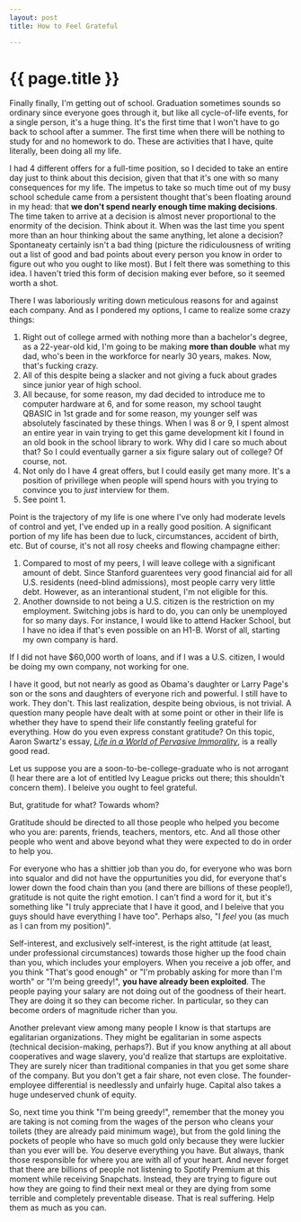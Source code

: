 ```yaml
---
layout: post
title: How to Feel Grateful

---
```


{{ page.title }}
================

Finally finally, I'm getting out of school. Graduation sometimes sounds so ordinary since everyone goes through it, but like all cycle-of-life events, for a single person, it's a huge thing. It's the first time that I won't have to go back to school after a summer. The first time when there will be nothing to study for and no homework to do. These are activities that I have, quite literally, been doing all my life.

I had 4 different offers for a full-time position, so I decided to take an entire day just to think about this decision, given that that it's one with so many consequences for my life. The impetus to take so much time out of my busy school schedule came from a persistent thought that's been floating around in my head: that <strong>we don't spend nearly enough time making decisions</strong>. The time taken to arrive at a decision is almost never proportional to the enormity of the decision. Think about it. When was the last time you spent more than an hour thinking about the same anything, let alone a decision? Spontaneaty certainly isn't a bad thing (picture the ridiculousness of writing out a list of good and bad points about every person you know in order to figure out who you ought to like most). But I felt there was something to this idea. I haven't tried this form of decision making ever before, so it seemed worth a shot.

There I was laboriously writing down meticulous reasons for and against each company. And as I pondered my options, I came to realize some crazy things:

1. Right out of college armed with nothing more than a bachelor's degree, as a 22-year-old kid, I'm going to be making <strong>more than double</strong> what my dad, who's been in the workforce for nearly 30 years, makes. Now, that's fucking crazy.
2. All of this despite being a slacker and not giving a fuck about grades since junior year of high school.
3. All because, for some reason, my dad decided to introduce me to computer hardware at 6, and for some reason, my school taught QBASIC in 1st grade and for some reason, my younger self was absolutely fascinated by these things. When I was 8 or 9, I spent almost an entire year in vain trying to get this game development kit I found in an old book in the school library to work. Why did I care so much about that? So I could eventually garner a six figure salary out of college? Of course, not.
4. Not only do I have 4 great offers, but I could easily get many more.  It's a position of privillege when people will spend hours with you trying to convince you to <em>just</em> interview for them.
5. See point 1.

Point is the trajectory of my life is one where I've only had moderate levels of control and yet, I've ended up in a really good position. A significant portion of my life has been due to luck, circumstances, accident of birth, etc. But of course, it's not all rosy cheeks and flowing champagne either:

1. Compared to most of my peers, I will leave college with a significant amount of debt. Since Stanford guarentees very good financial aid for all U.S. residents (need-blind admissions), most people carry very little debt. However, as an interantional student, I'm not eligible for this.
2. Another downside to not being a U.S. citizen is the restriction on my employment. Switching jobs is hard to do, you can only be unemployed for so many days. For instance, I would like to attend Hacker School, but I have no idea if that's even possible on an H1-B. Worst of all, starting my own company is hard.

If I did not have $60,000 worth of loans, and if I was a U.S. citizen, I would be doing my own company, not working for one.

I have it good, but not nearly as good as Obama's daughter or Larry Page's son or the sons and daughters of everyone rich and powerful. I still have to work. They don't. This last realization, despite being obvious, is not trivial. A question many people have dealt with at some point or other in their life is whether they have to spend their life constantly feeling grateful for everything. How do you even express constant gratitude? On this topic, Aaron Swartz's essay, <em>[Life in a World of Pervasive Immorality](http://www.aaronsw.com/weblog/immoral)</em>, is a really good read. 

Let us suppose you are a soon-to-be-college-graduate who is not arrogant (I hear there are a lot of entitled Ivy League pricks out there; this shouldn't concern them). I beleive you ought to feel grateful.

But, gratitude for what? Towards whom?

Gratitude should be directed to all those people who helped you become who you are: parents, friends, teachers, mentors, etc. And all those other people who went and above beyond what they were expected to do in order to help you.

For everyone who has a shittier job than you do, for everyone who was born into squalor and did not have the oppurtunities you did, for everyone that's lower down the food chain than you (and there are billions of these people!), gratitude is not quite the right emotion. I can't find a word for it, but it's something like "I truly appreciate that I have it good, and I beleive that you guys should have everything I have too". Perhaps also, "I *feel* you (as much as I can from my position)".

Self-interest, and exclusively self-interest, is the right attitude (at least, under professional circumstances) towards those higher up the food chain than you, which includes your employers. When you receive a job offer, and you think "That's good enough" or "I'm probably asking for more than I'm worth" or "I'm being greedy!", <strong>you have already been exploited</strong>. The people paying your salary are not doing out of the goodness of their heart. They are doing it so they can become richer. In particular, so they can become orders of magnitude richer than you.

Another prelevant view among many people I know is that startups are egalitarian organizations. They might be egalitarian in some aspects (technical decision-making, perhaps?). But if you know anything at all about cooperatives and wage slavery, you'd realize that startups are exploitative. They are surely nicer than traditional companies in that you get some share of the company. But you don't get a fair share, not even close. The founder-employee differential is needlessly and unfairly huge. Capital also takes a huge undeserved chunk of equity.

So, next time you think "I'm being greedy!", remember that the money you are taking is not coming from the wages of the person who cleans your toilets (they are already paid minimum wage), but from the gold lining the pockets of people who have so much gold only because they were luckier than you ever will be. *You* deserve everything you have. But always, thank those responsible for where you are with all of your heart. And never forget that there are billions of people not listening to Spotify Premium at this moment while receiving Snapchats. Instead, they are trying to figure out how they are going to find their next meal or they are dying from some terrible and completely preventable disease. That is real suffering. Help them as much as you can.